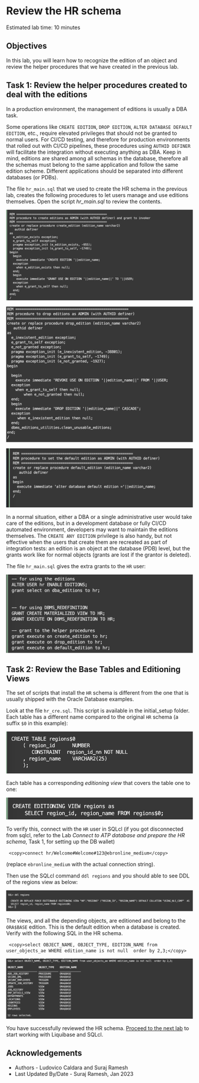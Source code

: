 # Review the HR schema

Estimated lab time: 10 minutes

## Objectives

In this lab, you will learn how to recognize the edition of an object and review the helper procedures that we have created in the previous lab.

## Task 1: Review the helper procedures created to deal with the editions

In a production environment, the management of editions is usually a DBA task.

Some operations like `CREATE EDITION`, `DROP EDITION`, `ALTER DATABASE DEFAULT EDITION`, etc., require elevated privileges that should not be granted to normal users.
For CI/CD testing, and therefore for production environments that rolled out with CI/CD pipelines, these procedures using `AUTHID DEFINER` will facilitate the integration without executing anything as DBA.
Keep in mind, editions are shared among all schemas in the database, therefore all the schemas must belong to the same application and follow the same edition scheme. Different applications should be separated into different databases (or PDBs).

The file `hr_main.sql` that we used to create the HR schema in the previous lab, creates the following procedures to let users manage and use editions themselves. Open the script *hr_main.sql* to review the contents.


![Create edition](images/create-edition.png " ")

![Drop edition](images/drop-edition.png " ")

![Default edition](images/default-edition.png " ")


In a normal situation, either a DBA or a single administrative user would take care of the editions, but in a development database or fully CI/CD automated environment, developers may want to maintain the editions themselves. The `CREATE ANY EDITION` privilege is also handy, but not effective when the users that create them are recreated as part of integration tests: an edition is an object at the database (PDB) level, but the grants work like for normal objects (grants are lost if the grantor is deleted).

The file `hr_main.sql` gives the extra grants to the `HR` user:

![HR grants](images/hr-grants.png " ")


## Task 2: Review the Base Tables and Editioning Views

The set of scripts that install the `HR` schema is different from the one that is usually shipped with the Oracle Database examples.

Look at the file `hr_cre.sql`. This script is available in the initial_setup folder. Each table has a different name compared to the original `HR` schema (a suffix `$0` in this example):

![Create table region ](images/create-table-region.png " ")

Each table has a corresponding *editioning view* that covers the table one to one:

![Edition view region](images/edition-view-region.png " ")

To verify this, connect with the `HR` user in SQLcl (if you got disconnected from sqlcl, refer to the Lab *Connect to ATP database and prepare the HR schema*, Task 1, for setting up the DB wallet)

```text
 <copy>connect hr/Welcome#Welcome#123@ebronline_medium</copy>
```

(replace `ebronline_medium` with the actual connection string).

Then use the SQLcl command `ddl regions` and you should able to see DDL of the regions view as below:

![DDL edition region](images/ddl-edition-region.png " ")

The views, and all the depending objects, are editioned and belong to the `ORA$BASE` edition. This is the default edition when a database is created. Verify with the following SQL in the HR schema.

```text
 <copy>select OBJECT_NAME, OBJECT_TYPE, EDITION_NAME from user_objects_ae WHERE edition_name is not null  order by 2,3;</copy>
 ```

![Select base objects](images/select-base-objects.png " ")

You have successfully reviewed the HR schema. [Proceed to the next lab](#next) to start working with Liquibase and SQLcl.

## Acknowledgements

- Authors - Ludovico Caldara and Suraj Ramesh
- Last Updated By/Date - Suraj Ramesh, Jan 2023

